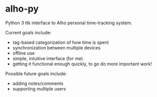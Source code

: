 # alho-py
Python 3 ttk interface to Alho personal time-tracking system.

Current goals include:
 - tag-based categorization of how time is spent
 - synchronization between multiple devices
 - offline use
 - simple, intuitive interface (for me)
 - getting it functional enough quickly, to go do more important work!

Possible future goals include:
 - adding notes/comments
 - supporting multiple users
